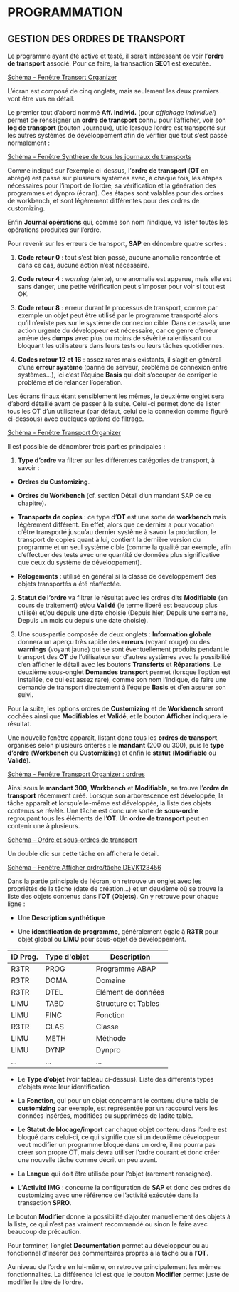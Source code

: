 # **PROGRAMMATION**

## **GESTION DES ORDRES DE TRANSPORT**

Le programme ayant été activé et testé, il serait intéressant de voir l’**ordre de transport** associé. Pour ce faire, la transaction **SE01** est exécutée.

[Schéma - Fenêtre Transort Organizer](https://drive.google.com/file/d/1zVW06lcBL5NQQNNrr4Wy7gjGytMG0HO1/view?usp=share_link)

L’écran est composé de cinq onglets, mais seulement les deux premiers vont être vus en détail. 

Le premier tout d’abord nommé **Aff. Individ.** (pour _affichage individuel_) permet de renseigner un **ordre de transport** connu pour l’afficher, voir son **log de transport** (bouton Journaux), utile lorsque l’ordre est transporté sur les autres systèmes de développement afin de vérifier que tout s’est passé normalement :

[Schéma - Fenêtre Synthèse de tous les journaux de transports](https://drive.google.com/file/d/1xi1qdg9wpdxAoviL0IweggiSQyeoCEea/view?usp=share_link)

Comme indiqué sur l’exemple ci-dessus, l’**ordre de transport** (**OT** en abrégé) est passé sur plusieurs systèmes avec, à chaque fois, les étapes nécessaires pour l’import de l’ordre, sa vérification et la génération des programmes et dynpro (écran). Ces étapes sont valables pour des ordres de workbench, et sont légèrement différentes pour des ordres de customizing.

Enfin **Journal opérations** qui, comme son nom l’indique, va lister toutes les opérations produites sur l’ordre.

Pour revenir sur les erreurs de transport, **SAP** en dénombre quatre sortes :

1. **Code retour 0** : tout s’est bien passé, aucune anomalie rencontrée et dans ce cas, aucune action n’est nécessaire.

2. **Code retour 4** : _warning_ (alerte), une anomalie est apparue, mais elle est sans danger, une petite vérification peut s’imposer pour voir si tout est OK.

3. **Code retour 8** : erreur durant le processus de transport, comme par exemple un objet peut être utilisé par le programme transporté alors qu’il n’existe pas sur le système de connexion cible. Dans ce cas-là, une action urgente du développeur est nécessaire, car ce genre d’erreur amène des **dumps** avec plus ou moins de sévérité ralentissant ou bloquant les utilisateurs dans leurs tests ou leurs tâches quotidiennes.

4. **Codes retour 12 et 16** : assez rares mais existants, il s’agit en général d’une **erreur système** (panne de serveur, problème de connexion entre systèmes...), ici c’est l’équipe **Basis** qui doit s’occuper de corriger le problème et de relancer l’opération.

Les écrans finaux étant sensiblement les mêmes, le deuxième onglet sera d’abord détaillé avant de passer à la suite. Celui-ci permet donc de lister tous les OT d’un utilisateur (par défaut, celui de la connexion comme figuré ci-dessous) avec quelques options de filtrage.

[Schéma - Fenêtre Transport Organizer](https://drive.google.com/file/d/1MUOw140I5Ok6X3OkB3tGbWE6hL_YYgT4/view?usp=share_link)

Il est possible de dénombrer trois parties principales :

1. **Type d’ordre** va filtrer sur les différentes catégories de transport, à savoir :

+ **Ordres du Customizing**.

+ **Ordres du Workbench** (cf. section Détail d’un mandant SAP de ce chapitre).

+ **Transports de copies** : ce type d’**OT** est une sorte de **workbench** mais légèrement différent. En effet, alors que ce dernier a pour vocation d’être transporté jusqu’au dernier système à savoir la production, le transport de copies quant à lui, contient la dernière version du programme et un seul système cible (comme la qualité par exemple, afin d’effectuer des tests avec une quantité de données plus significative que ceux du système de développement).

+ **Relogements** : utilisé en général si la classe de développement des objets transportés a été réaffectée.

2. **Statut de l’ordre** va filtrer le résultat avec les ordres dits **Modifiable** (en cours de traitement) et/ou **Validé** (le terme libéré est beaucoup plus utilisé) et/ou depuis une date choisie (Depuis hier, Depuis une semaine, Depuis un mois ou depuis une date choisie).

3. Une sous-partie composée de deux onglets : **Information globale** donnera un aperçu très rapide des **erreurs** (voyant rouge) ou des **warnings** (voyant jaune) qui se sont éventuellement produits pendant le transport des **OT** de l’utilisateur sur d’autres systèmes avec la possibilité d’en afficher le détail avec les boutons **Transferts** et **Réparations**.
Le deuxième sous-onglet **Demandes transport** permet (lorsque l’option est installée, ce qui est assez rare), comme son nom l’indique, de faire une demande de transport directement à l’équipe **Basis** et d’en assurer son suivi.

Pour la suite, les options ordres de **Customizing** et de **Workbench** seront cochées ainsi que **Modifiables** et **Validé**, et le bouton **Afficher** indiquera le résultat.

Une nouvelle fenêtre apparaît, listant donc tous les **ordres de transport**, organisés selon plusieurs critères : le **mandant** (200 ou 300), puis le **type d’ordre** (**Workbench** ou **Customizing**) et enfin le **statut** (**Modifiable** ou **Validé**).

[Schéma - Fenêtre Transport Organizer : ordres](https://drive.google.com/file/d/14F3Dm28mHgzEaCqwkiNBEQr89lKYvec7/view?usp=share_link)

Ainsi sous le **mandant 300**, **Workbench** et **Modifiable**, se trouve l’**ordre de transport** récemment créé. Lorsque son arborescence est développée, la tâche apparaît et lorsqu’elle-même est développée, la liste des objets contenus se révèle. Une tâche est donc une sorte de **sous-ordre** regroupant tous les éléments de l’**OT**. Un **ordre de transport** peut en contenir une à plusieurs.

[Schéma - Ordre et sous-ordres de transport](https://drive.google.com/file/d/1ZIQFZyR93GpGvQkAkqNxFVO2TzpLqsVW/view?usp=share_link)

Un double clic sur cette tâche en affichera le détail.

[Schéma - Fenêtre Afficher ordre/tâche DEVK123456](https://drive.google.com/file/d/1qqgHOFO_qbmAOmz8wkr8pBgfWPS1WKZu/view?usp=share_link)

Dans la partie principale de l’écran, on retrouve un onglet avec les propriétés de la tâche (date de création...) et un deuxième où se trouve la liste des objets contenus dans l’**OT** (**Objets**). On y retrouve pour chaque ligne :

+ Une **Description synthétique**

+ Une **identification de programme**, généralement égale à **R3TR** pour objet global ou **LIMU** pour sous-objet de développement.

| ID Prog. | Type d'objet | Description         |
|----------|--------------|---------------------|
| R3TR     | PROG         | Programme ABAP      |
| R3TR     | DOMA         | Domaine             |
| R3TR     | DTEL         | Elément de données  |
| LIMU     | TABD         | Structure et Tables |
| LIMU     | FINC         | Fonction            |
| R3TR     | CLAS         | Classe              |
| LIMU     | METH         | Méthode             |
| LIMU     | DYNP         | Dynpro              |
| ...      | ...          | ...                 |

+ Le **Type d’objet** (voir tableau ci-dessus).
Liste des différents types d’objets avec leur identification

+ La **Fonction**, qui pour un objet concernant le contenu d’une table de **customizing** par exemple, est représentée par un raccourci vers les données insérées, modifiées ou supprimées de ladite table.

+ Le **Statut de blocage/import** car chaque objet contenu dans l’ordre est bloqué dans celui-ci, ce qui signifie que si un deuxième développeur veut modifier un programme bloqué dans un ordre, il ne pourra pas créer son propre OT, mais devra utiliser l’ordre courant et donc créer une nouvelle tâche comme décrit un peu avant.

+ La **Langue** qui doit être utilisée pour l’objet (rarement renseignée).

+ L’**Activité IMG** : concerne la configuration de **SAP** et donc des ordres de customizing avec une référence de l’activité exécutée dans la transaction **SPRO**.

Le bouton **Modifier** donne la possibilité d’ajouter manuellement des objets à la liste, ce qui n’est pas vraiment recommandé ou sinon le faire avec beaucoup de précaution.

Pour terminer, l’onglet **Documentation** permet au développeur ou au fonctionnel d’insérer des commentaires propres à la tâche ou à l’**OT**.

Au niveau de l’ordre en lui-même, on retrouve principalement les mêmes fonctionnalités. La différence ici est que le bouton **Modifier** permet juste de modifier le titre de l’ordre.